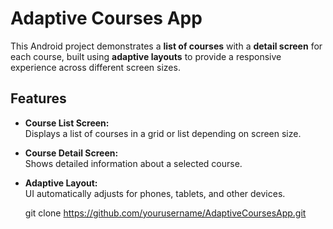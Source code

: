# Adaptive Courses App

This Android project demonstrates a **list of courses** with a **detail screen** for each course, built using **adaptive layouts** to provide a responsive experience across different screen sizes.

## Features

- **Course List Screen:**  
  Displays a list of courses in a grid or list depending on screen size.

- **Course Detail Screen:**  
  Shows detailed information about a selected course.

- **Adaptive Layout:**  
  UI automatically adjusts for phones, tablets, and other devices.


   git clone https://github.com/yourusername/AdaptiveCoursesApp.git
